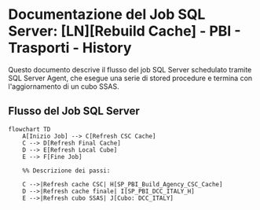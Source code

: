 # Documentazione del Job SQL Server: [LN][Rebuild Cache] - PBI - Trasporti - History

Questo documento descrive il flusso del job SQL Server schedulato tramite SQL Server Agent, che esegue una serie di stored procedure e termina con l'aggiornamento di un cubo SSAS.

## Flusso del Job SQL Server

```mermaid
flowchart TD
    A[Inizio Job] --> C[Refresh CSC Cache]
    C --> D[Refresh Final Cache]
    D --> E[Refresh Local Cube]
    E --> F[Fine Job]

    %% Descrizione dei passi:

    C -->|Refresh cache CSC| H[SP_PBI_Build_Agency_CSC_Cache]
    D -->|Refresh cache finale| I[SP_PBI_DCC_ITALY_H]
    E -->|Refresh cubo SSAS| J[Cubo: DCC_ITALY]
```